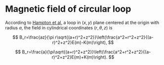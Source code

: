 # Magnetic field of circular loop

According to [Hampton et
al](https://pubs.aip.org/aip/adv/article/10/6/065320/997382/Closed-form-expressions-for-the-magnetic-fields-of),
a loop in $(x,y)$ plane centered at the origin with radius *a*, the
field in cylindrical coordinates $(r,\theta,z)$ is

$$
B_r=\frac{az}{\pi r\sqrt{(a+r)^2+z^2}}\left(\frac{a^2+r^2+z^2}{(a-r)^2+z^2}E(m)-K(m)\right),
$$

$$
B_r=\frac{a}{\pi\sqrt{(a+r)^2+z^2}}\left(\frac{a^2+r^2+z^2}{(a-r)^2+z^2}E(m)+K(m)\right).
$$

